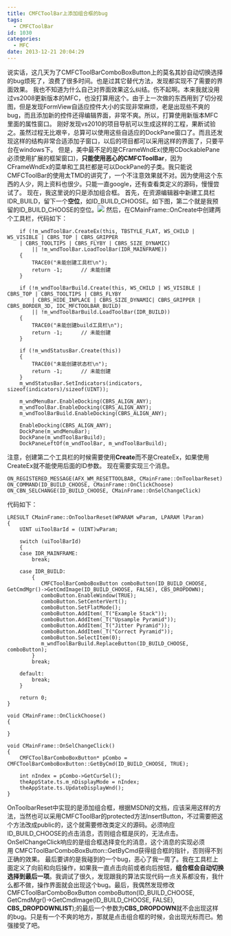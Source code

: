 ```yaml
---
title: CMFCToolBar上添加组合框的bug
tags:
  - CMFCToolBar
id: 1030
categories:
  - MFC
date: 2013-12-21 20:04:29
---
```


说实话，这几天为了CMFCToolBarComboBoxButton上的莫名其妙自动切换选择的bug烦死了，浪费了很多时间。也是过其它替代方法，发现都实现不了需要的界面效果。
我也不知道为什么自己对界面效果这么纠结。伤不起啊。本来我就没用过vs2008更新版本的MFC，也没打算用这个。由于上一次做的东西用到了切分视图，但是发现FormView自适应控件大小的实现非常麻烦，老是出现些不爽的bug，而且添加新的控件还得编辑界面，非常不爽。所以，打算使用新版本MFC里面的属性窗口。
刚好发现vs2010的项目导航可以生成这样的工程，果断试验之。虽然过程无比艰辛，总算可以使用这些自适应的DockPane窗口了。而且还发现这样的结构非常合适添加子窗口，以后的项目都可以采用这样的界面了，只要平台在windows下。
但是，美中最不足的是CFrameWndEx(使用CDockablePane必须使用扩展的框架窗口)，**只能使用恶心的CMFCToolBar**，因为CFrameWndEx的菜单和工具栏都是可以DockPane的子类。我只能说CMFCToolBar的使用太TMD的讲究了，一个不注意效果就不对。因为使用这个东西的人少，网上资料也很少。只能一直google，还有查看类定义的源码，慢慢尝试了。
现在，我这里说的只是添加组合框。
首先，在资源编辑器中新建工具栏IDR_BUILD，留下一个**空位**，如ID_BUILD_CHOOSE。如下图，第二个就是我预留的ID_BUILD_CHOOSE的空位。![](https://c8.staticflickr.com/8/7637/27379836511_65ae3047e4_o.jpg)
然后，在CMainFrame::OnCreate中创建两个工具栏，代码如下：

``` stylus
    if (!m_wndToolBar.CreateEx(this, TBSTYLE_FLAT, WS_CHILD | WS_VISIBLE | CBRS_TOP | CBRS_GRIPPER
	| CBRS_TOOLTIPS | CBRS_FLYBY | CBRS_SIZE_DYNAMIC)
		|| !m_wndToolBar.LoadToolBar(IDR_MAINFRAME))
	{
		TRACE0("未能创建工具栏\n");
		return -1;      // 未能创建
	}

	if (!m_wndToolBarBuild.Create(this, WS_CHILD | WS_VISIBLE | CBRS_TOP | CBRS_TOOLTIPS | CBRS_FLYBY
		| CBRS_HIDE_INPLACE | CBRS_SIZE_DYNAMIC| CBRS_GRIPPER | CBRS_BORDER_3D, IDC_MFCTOOLBAR_BUILD)
		|| !m_wndToolBarBuild.LoadToolBar(IDR_BUILD))
	{
		TRACE0("未能创建build工具栏\n");
		return -1;      // 未能创建
	}

	if (!m_wndStatusBar.Create(this))
	{
		TRACE0("未能创建状态栏\n");
		return -1;      // 未能创建
	}
	m_wndStatusBar.SetIndicators(indicators, sizeof(indicators)/sizeof(UINT));

	m_wndMenuBar.EnableDocking(CBRS_ALIGN_ANY);
	m_wndToolBar.EnableDocking(CBRS_ALIGN_ANY);
	m_wndToolBarBuild.EnableDocking(CBRS_ALIGN_ANY);

	EnableDocking(CBRS_ALIGN_ANY);
	DockPane(m_wndMenuBar);
	DockPane(m_wndToolBarBuild);
	DockPaneLeftOf(m_wndToolBar, m_wndToolBarBuild);
```
注意，创建第二个工具栏的时候需要使用**Create**而不是CreateEx，如果使用CreateEx就不能使用后面的ID参数。
现在需要实现三个消息。

``` stylus
ON_REGISTERED_MESSAGE(AFX_WM_RESETTOOLBAR, CMainFrame::OnToolbarReset)
ON_COMMAND(ID_BUILD_CHOOSE, CMainFrame::OnClickChoose)
ON_CBN_SELCHANGE(ID_BUILD_CHOOSE, CMainFrame::OnSelChangeClick)
```
代码如下：

``` stylus
LRESULT CMainFrame::OnToolbarReset(WPARAM wParam, LPARAM lParam)
{
	UINT uiToolBarId = (UINT)wParam;

	switch (uiToolBarId)
	{
	case IDR_MAINFRAME:
		break;

	case IDR_BUILD:
		{
		   CMFCToolBarComboBoxButton comboButton(ID_BUILD_CHOOSE, GetCmdMgr()->GetCmdImage(ID_BUILD_CHOOSE, FALSE), CBS_DROPDOWN);
		   comboButton.EnableWindow(TRUE);
		   comboButton.SetCenterVert();
		   comboButton.SetFlatMode();
		   comboButton.AddItem(_T("Example Stack"));
		   comboButton.AddItem(_T("Upsample Pyramid"));
		   comboButton.AddItem(_T("Jitter Pyramid"));
		   comboButton.AddItem(_T("Correct Pyramid"));
		   comboButton.SelectItem(0);
		   m_wndToolBarBuild.ReplaceButton(ID_BUILD_CHOOSE, comboButton);
		}
		break;

	default:
		break;
	}

	return 0;
}

void CMainFrame::OnClickChoose()
{

}

void CMainFrame::OnSelChangeClick()
{
	CMFCToolBarComboBoxButton* pCombo = CMFCToolBarComboBoxButton::GetByCmd(ID_BUILD_CHOOSE, TRUE);

	int nIndex = pCombo->GetCurSel();
	theAppState.ts.m_nDisplayMode = nIndex;
	theAppState.ts.UpdateDisplayWnd();
}
```

OnToolbarReset中实现的是添加组合框，根据MSDN的文档，应该采用这样的方法，当然也可以采用CMFCToolBar的protected方法InsertButton，不过需要把这个方法改成public的，这个就需要修改类定义的源码。必须响应ID_BUILD_CHOOSE的点击消息，否则组合框是灰的，无法点击。
OnSelChangeClick响应的是组合框选择变化的消息，这个消息的实现必须用 CMFCToolBarComboBoxButton::GetByCmd获得组合框的指针，否则得不到正确的效果。
最后要讲的是我碰到的一个bug，恶心了我一周了。我在工具栏上面定义了向前和向后操作，如果我一直点击向前或者向后按钮，**组合框会自动切换选择到最后一项**。我调试了很久，发现跟我的算法实现代码一点关系都没有，我什么都不做，操作界面就会出现这个bug。最后，我偶然发现修改CMFCToolBarComboBoxButton comboButton(ID_BUILD_CHOOSE, GetCmdMgr()->GetCmdImage(ID_BUILD_CHOOSE, FALSE), **CBS_DROPDOWNLIST**);的最后一个参数为**CBS_DROPDOWN**就不会出现这样的bug。只是有一个不爽的地方，那就是点击组合框的时候，会出现光标而已。勉强接受了吧。